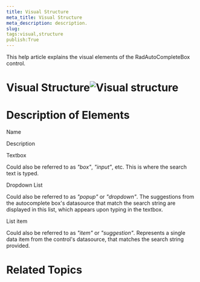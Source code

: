 ```yaml
---
title: Visual Structure
meta_title: Visual Structure
meta_description: description.
slug: 
tags:visual,structure
publish:True
---
```



This help article explains the visual elements of the RadAutoCompleteBox control.

# Visual Structure![Visual structure](../Media/Controls\AutoCompleteBox\autocompletebox-visual-structure.png)

# Description of Elements

Name

Description

Textbox

Could also be referred to as *"box"*, *"input"*, etc. This is where the search 
							text is typed.

Dropdown List

Could also be referred to as *"popup"* or *"dropdown"*. The suggestions from the 
								autocomplete box's datasource that match the search string are displayed in this list, which appears upon typing in the textbox.
							

List item

Could also be referred to as *"item"* or *"suggestion"*. Represents a single data 
								item from the control's datasource, that matches the search string provided.
							

# Related Topics
